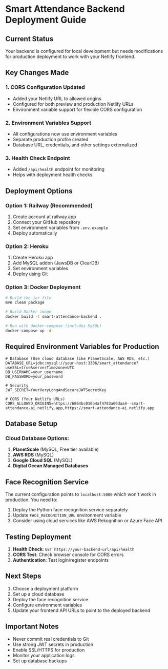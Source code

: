 # Smart Attendance Backend Deployment Guide

## Current Status
Your backend is configured for local development but needs modifications for production deployment to work with your Netlify frontend.

## Key Changes Made

### 1. CORS Configuration Updated
- Added your Netlify URL to allowed origins
- Configured for both preview and production Netlify URLs
- Environment variable support for flexible CORS configuration

### 2. Environment Variables Support
- All configurations now use environment variables
- Separate production profile created
- Database URL, credentials, and other settings externalized

### 3. Health Check Endpoint
- Added `/api/health` endpoint for monitoring
- Helps with deployment health checks

## Deployment Options

### Option 1: Railway (Recommended)
1. Create account at railway.app
2. Connect your GitHub repository
3. Set environment variables from `.env.example`
4. Deploy automatically

### Option 2: Heroku
1. Create Heroku app
2. Add MySQL addon (JawsDB or ClearDB)
3. Set environment variables
4. Deploy using Git

### Option 3: Docker Deployment
```bash
# Build the jar file
mvn clean package

# Build Docker image
docker build -t smart-attendance-backend .

# Run with docker-compose (includes MySQL)
docker-compose up -d
```

## Required Environment Variables for Production

```env
# Database (Use cloud database like PlanetScale, AWS RDS, etc.)
DATABASE_URL=jdbc:mysql://your-host:3306/smart_attendance?useSSL=true&serverTimezone=UTC
DB_USERNAME=your_username
DB_PASSWORD=your_password

# Security
JWT_SECRET=YourVeryLongAndSecureJWTSecretKey

# CORS (Your Netlify URLs)
CORS_ALLOWED_ORIGINS=https://6864bc010b4af4783a60daa4--smart-attendance-ai.netlify.app,https://smart-attendance-ai.netlify.app
```

## Database Setup

### Cloud Database Options:
1. **PlanetScale** (MySQL, Free tier available)
2. **AWS RDS** (MySQL)
3. **Google Cloud SQL** (MySQL)
4. **Digital Ocean Managed Databases**

## Face Recognition Service
The current configuration points to `localhost:5000` which won't work in production. You need to:
1. Deploy the Python face recognition service separately
2. Update `FACE_RECOGNITION_URL` environment variable
3. Consider using cloud services like AWS Rekognition or Azure Face API

## Testing Deployment

1. **Health Check**: `GET https://your-backend-url/api/health`
2. **CORS Test**: Check browser console for CORS errors
3. **Authentication**: Test login/register endpoints

## Next Steps

1. Choose a deployment platform
2. Set up a cloud database
3. Deploy the face recognition service
4. Configure environment variables
5. Update your frontend API URLs to point to the deployed backend

## Important Notes

- Never commit real credentials to Git
- Use strong JWT secrets in production
- Enable SSL/HTTPS for production
- Monitor your application logs
- Set up database backups
